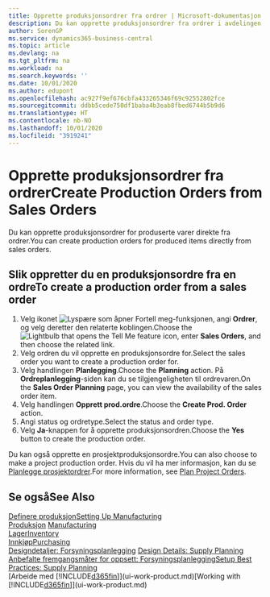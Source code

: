 ```yaml
---
title: Opprette produksjonsordrer fra ordrer | Microsoft-dokumentasjon
description: Du kan opprette produksjonsordrer fra ordrer i avdelingen Salg og markedsføring.
author: SorenGP
ms.service: dynamics365-business-central
ms.topic: article
ms.devlang: na
ms.tgt_pltfrm: na
ms.workload: na
ms.search.keywords: ''
ms.date: 10/01/2020
ms.author: edupont
ms.openlocfilehash: ac927f9ef676cbfa433265346f69c92552802fce
ms.sourcegitcommit: ddbb5cede750df1baba4b3eab8fbed6744b5b9d6
ms.translationtype: HT
ms.contentlocale: nb-NO
ms.lasthandoff: 10/01/2020
ms.locfileid: "3919241"
---
```

# <a name="create-production-orders-from-sales-orders"></a><span data-ttu-id="a12ce-103">Opprette produksjonsordrer fra ordrer</span><span class="sxs-lookup"><span data-stu-id="a12ce-103">Create Production Orders from Sales Orders</span></span>
<span data-ttu-id="a12ce-104">Du kan opprette produksjonsordrer for produserte varer direkte fra ordrer.</span><span class="sxs-lookup"><span data-stu-id="a12ce-104">You can create production orders for produced items directly from sales orders.</span></span>  

## <a name="to-create-a-production-order-from-a-sales-order"></a><span data-ttu-id="a12ce-105">Slik oppretter du en produksjonsordre fra en ordre</span><span class="sxs-lookup"><span data-stu-id="a12ce-105">To create a production order from a sales order</span></span>  

1.  <span data-ttu-id="a12ce-106">Velg ikonet ![Lyspære som åpner Fortell meg-funksjonen](media/ui-search/search_small.png "Fortell hva du vil gjøre"), angi **Ordrer**, og velg deretter den relaterte koblingen.</span><span class="sxs-lookup"><span data-stu-id="a12ce-106">Choose the ![Lightbulb that opens the Tell Me feature](media/ui-search/search_small.png "Tell me what you want to do") icon, enter **Sales Orders**, and then choose the related link.</span></span>  
2.  <span data-ttu-id="a12ce-107">Velg ordren du vil opprette en produksjonsordre for.</span><span class="sxs-lookup"><span data-stu-id="a12ce-107">Select the sales order you want to create a production order for.</span></span>  
3.  <span data-ttu-id="a12ce-108">Velg handlingen **Planlegging**.</span><span class="sxs-lookup"><span data-stu-id="a12ce-108">Choose the **Planning** action.</span></span> <span data-ttu-id="a12ce-109">På **Ordreplanlegging**-siden kan du se tilgjengeligheten til ordrevaren.</span><span class="sxs-lookup"><span data-stu-id="a12ce-109">On the **Sales Order Planning** page, you can view the availability of the sales order item.</span></span>  
4.  <span data-ttu-id="a12ce-110">Velg handlingen **Opprett prod.ordre**.</span><span class="sxs-lookup"><span data-stu-id="a12ce-110">Choose the **Create Prod. Order** action.</span></span>  
5.  <span data-ttu-id="a12ce-111">Angi status og ordretype.</span><span class="sxs-lookup"><span data-stu-id="a12ce-111">Select the status and order type.</span></span>  
6.  <span data-ttu-id="a12ce-112">Velg **Ja**-knappen for å opprette produksjonsordren.</span><span class="sxs-lookup"><span data-stu-id="a12ce-112">Choose the **Yes** button to create the production order.</span></span>

<span data-ttu-id="a12ce-113">Du kan også opprette en prosjektproduksjonsordre.</span><span class="sxs-lookup"><span data-stu-id="a12ce-113">You can also choose to make a project production order.</span></span> <span data-ttu-id="a12ce-114">Hvis du vil ha mer informasjon, kan du se [Planlegge prosjektordrer](production-how-to-plan-project-orders.md).</span><span class="sxs-lookup"><span data-stu-id="a12ce-114">For more information, see [Plan Project Orders](production-how-to-plan-project-orders.md).</span></span>   

## <a name="see-also"></a><span data-ttu-id="a12ce-115">Se også</span><span class="sxs-lookup"><span data-stu-id="a12ce-115">See Also</span></span>  
[<span data-ttu-id="a12ce-116">Definere produksjon</span><span class="sxs-lookup"><span data-stu-id="a12ce-116">Setting Up Manufacturing</span></span>](production-configure-production-processes.md)  
<span data-ttu-id="a12ce-117">[Produksjon](production-manage-manufacturing.md)  </span><span class="sxs-lookup"><span data-stu-id="a12ce-117">[Manufacturing](production-manage-manufacturing.md)  </span></span>  
[<span data-ttu-id="a12ce-118">Lager</span><span class="sxs-lookup"><span data-stu-id="a12ce-118">Inventory</span></span>](inventory-manage-inventory.md)  
[<span data-ttu-id="a12ce-119">Innkjøp</span><span class="sxs-lookup"><span data-stu-id="a12ce-119">Purchasing</span></span>](purchasing-manage-purchasing.md)  
<span data-ttu-id="a12ce-120">[Designdetaljer: Forsyningsplanlegging](design-details-supply-planning.md) </span><span class="sxs-lookup"><span data-stu-id="a12ce-120">[Design Details: Supply Planning](design-details-supply-planning.md) </span></span>  
[<span data-ttu-id="a12ce-121">Anbefalte fremgangsmåter for oppsett: Forsyningsplanlegging</span><span class="sxs-lookup"><span data-stu-id="a12ce-121">Setup Best Practices: Supply Planning</span></span>](setup-best-practices-supply-planning.md)  
<span data-ttu-id="a12ce-122">[Arbeide med [!INCLUDE[d365fin](includes/d365fin_md.md)]](ui-work-product.md)</span><span class="sxs-lookup"><span data-stu-id="a12ce-122">[Working with [!INCLUDE[d365fin](includes/d365fin_md.md)]](ui-work-product.md)</span></span>
